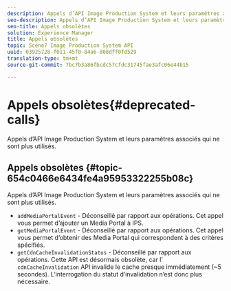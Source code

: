 ```yaml
---
description: Appels d’API Image Production System et leurs paramètres associés qui ne sont plus utilisés.
seo-description: Appels d’API Image Production System et leurs paramètres associés qui ne sont plus utilisés.
seo-title: Appels obsolètes
solution: Experience Manager
title: Appels obsolètes
topic: Scene7 Image Production System API
uuid: 03925728-f011-45f0-84a6-808dff0fd529
translation-type: tm+mt
source-git-commit: 7bc7b3a86fbcdc57cfdc31745fae3afc06e44b15

---
```



# Appels obsolètes{#deprecated-calls}

Appels d’API Image Production System et leurs paramètres associés qui ne sont plus utilisés.

## Appels obsolètes {#topic-654c0466e6434fe4a95953322255b08c}

Appels d’API Image Production System et leurs paramètres associés qui ne sont plus utilisés.

* `addMediaPortalEvent` - Déconseillé par rapport aux opérations. Cet appel vous permet d’ajouter un Media Portal à IPS.
* `getMediaPortalEvent` - Déconseillé par rapport aux opérations. Cet appel vous permet d’obtenir des Media Portal qui correspondent à des critères spécifiés.
* `getCdnCacheInvalidationStatus` - Déconseillé par rapport aux opérations. Cette API est désormais obsolète, car l’ `cdnCacheInvalidation` API invalide le cache presque immédiatement (~5 secondes). L’interrogation du statut d’invalidation n’est donc plus nécessaire.

